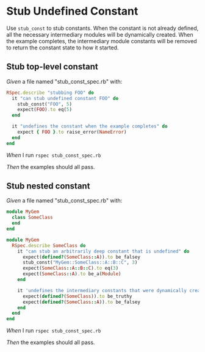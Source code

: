 # Stub Undefined Constant

Use `stub_const` to stub constants. When the constant is not already defined, all the
  necessary intermediary modules will be dynamically created. When the example completes,
  the intermediary module constants will be removed to return the constant state to how it
  started.

## Stub top-level constant

_Given_ a file named "stub_const_spec.rb" with:

```ruby
RSpec.describe "stubbing FOO" do
  it "can stub undefined constant FOO" do
    stub_const("FOO", 5)
    expect(FOO).to eq(5)
  end

  it "undefines the constant when the example completes" do
    expect { FOO }.to raise_error(NameError)
  end
end
```

_When_ I run `rspec stub_const_spec.rb`

_Then_ the examples should all pass.

## Stub nested constant

_Given_ a file named "stub_const_spec.rb" with:

```ruby
module MyGem
  class SomeClass
  end
end

module MyGem
  RSpec.describe SomeClass do
    it "can stub an arbitrarily deep constant that is undefined" do
      expect(defined?(SomeClass::A)).to be_falsey
      stub_const("MyGem::SomeClass::A::B::C", 3)
      expect(SomeClass::A::B::C).to eq(3)
      expect(SomeClass::A).to be_a(Module)
    end

    it 'undefines the intermediary constants that were dynamically created' do
      expect(defined?(SomeClass)).to be_truthy
      expect(defined?(SomeClass::A)).to be_falsey
    end
  end
end
```

_When_ I run `rspec stub_const_spec.rb`

_Then_ the examples should all pass.
